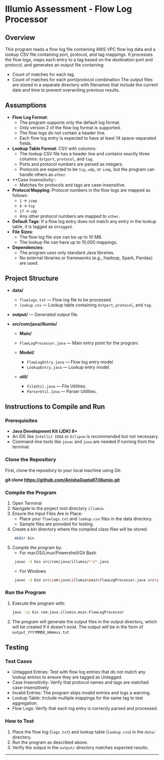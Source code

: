 # Illumio Assessment - Flow Log Processor

## Overview
This program reads a flow log file containing AWS VPC flow log data and a lookup CSV file containing port, protocol, and tag mappings. It processes the flow logs, maps each entry to a tag based on the destination port and protocol, and generates an output file containing:
- Count of matches for each tag
- Count of matches for each port/protocol combination
The output files are stored in a separate directory with filenames that include the current date and time to prevent overwriting previous results.

## Assumptions
- **Flow Log Format**: 
  - The program supports only the default log format.
  - Only version 2 of the flow log format is supported.
  - The flow logs do not contain a header line.
  - Each flow log entry is expected to have at least 14 space-separated fields.
- **Lookup Table Format**: CSV with columns:
  - The lookup CSV file has a header line and contains exactly three columns: `dstport`, `protocol`, and `tag`.
  - Ports and protocol numbers are parsed as integers.
  - Protocols are expected to be `tcp`, `udp`, or `icmp`, but the program can handle others as `other`.
- **Case Insensitivity::
  - Matches for protocols and tags are case-insensitive.
- **Protocol Mapping**: Protocol numbers in the flow logs are mapped as follows:
  - `1` → `icmp`
  - `6` → `tcp`
  - `17` → `udp`
  - Any other protocol numbers are mapped to `other`.
- **Default Tags**: If a flow log entry does not match any entry in the lookup table, it is tagged as `Untagged`.
- **File Sizes**:
  - The flow log file size can be up to 10 MB.
  - The lookup file can have up to 10,000 mappings.
- **Dependencies**:
  - The program uses only standard Java libraries.
  - No external libraries or frameworks (e.g., Hadoop, Spark, Pandas) are used.

## Project Structure
- **data/**
  - `flowlogs.txt` &mdash; Flow log file to be processed.
  - `lookup.csv` &mdash; Lookup table containing `dstport`, `protocol`, and `tag`.
    
- **output/** &mdash; Generated output file.
  
- **src/com/java/illumio/**
  -  **Main/**
    - `FlowLogProcessor.java` &mdash; Main entry point for the program.
  
  - **Model/**
    - `FlowLogEntry.java` &mdash; Flow log entry model
    - `LookupEntry.java` &mdash; Lookup entry model.
  
  - **util/**
    - `FileUtil.java` &mdash; File Utilities.
    - `ParserUtil.java` &mdash; Parser Utilities.
  
## Instructions to Compile and Run

### Prerequisites
- **Java Development Kit (JDK) 8+**
- An IDE like `IntelliJ IDEA` or `Eclipse` is recommended but not necessary.
- Command-line tools like `javac` and `java` are needed if running from the terminal.

### Clone the Repository
First, clone the repository to your local machine using Git:

**git clone https://github.com/AnishaGupta97/illumio.git**

### Compile the Program
1. Open Terminal
2. Navigate to the project root directory `illumio`.
3. Ensure the Input Files Are in Place:
   - Place your `flowlogs.txt` and `lookup.csv` files in the data directory.
   - Sample files are provided for testing.
4. Create a bin directory where the compiled class files will be stored.
   ```bash
    mkdir bin
    ```
4. Compile the program by:
   - For macOS/Linux/Powershell/Git Bash
   ```bash
    javac -d bin src/com/java/illumio/**/*.java
    ```
    - For Windows
   ```bash
    javac -d bin src\com\java\illumio\main\FlowLogProcessor.java src\com\java\illumio\model\FlowLogEntry.java src\com\java\illumio\model\LookupEntry.java src\com\java\illumio\util\FileUtil.java src\com\java\illumio\util\ParserUtil.java
    ```
   
### Run the Program
1. Execute the program with:
    ```bash
    java -cp bin com.java.illumio.main.FlowLogProcessor
    ```
3. The program will generate the output files in the output directory, which will be created if it doesn't exist. The output will be in the form of `output_YYYYMMDD_HHmmss.txt`

## Testing

### Test Cases
- Untagged Entries: Test with flow log entries that do not match any lookup entries to ensure they are tagged as Untagged.
- Case Insensitivity: Verify that protocol names and tags are matched case-insensitively
- Invalid Entries: The program skips invalid entries and logs a warning.
- Lookup Table: Include multiple mappings for the same tag to test aggregation.
- Flow Logs: Verify that each log entry is correctly parsed and processed.

### How to Test
1. Place the flow log (`logs.txt`) and lookup table (`lookup.csv`) in the `data/` directory.
2. Run the program as described above.
3. Verify the output in the `output/` directory matches expected results.
---
